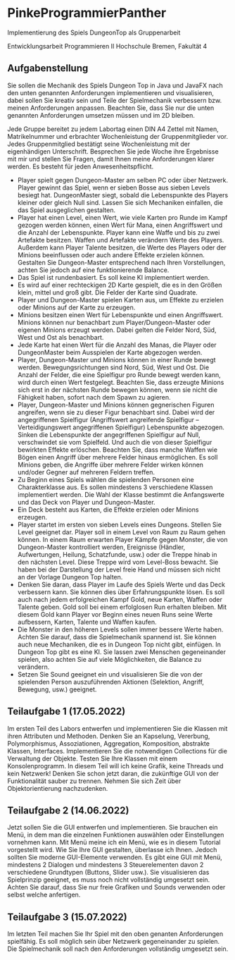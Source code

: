 # PinkeProgrammierPanther

Implementierung des Spiels DungeonTop als Gruppenarbeit

Entwicklungsarbeit Programmieren II
Hochschule Bremen, Fakultät 4

## Aufgabenstellung

Sie sollen die Mechanik des Spiels Dungeon Top in Java und JavaFX nach den unten
genannten Anforderungen implementieren und visualisieren, dabei sollen Sie kreativ sein
und Teile der Spielmechanik verbessern bzw. meinen Anforderungen anpassen. Beachten
Sie, dass Sie nur die unten genannten Anforderungen umsetzen müssen und im 2D
bleiben.

Jede Gruppe bereitet zu jedem Labortag einen DIN A4 Zettel mit Namen, Matrikelnummer
und erbrachter Wochenleistung der Gruppenmitglieder vor. Jedes Gruppenmitglied
bestätigt seine Wochenleistung mit der eigenhändigen Unterschrift. Besprechen Sie jede
Woche ihre Ergebnisse mit mir und stellen Sie Fragen, damit Ihnen meine Anforderungen
klarer werden. Es besteht für jeden Anwesenheitspflicht.

- Player spielt gegen Dungeon-Master am selben PC oder über Netzwerk. Player
  gewinnt das Spiel, wenn er sieben Bosse aus sieben Levels besiegt hat. DungeonMaster siegt, sobald die Lebenspunkte
  des Players kleiner oder gleich Null sind.
  Lassen Sie sich Mechaniken einfallen, die das Spiel ausgeglichen gestalten.
- Player hat einen Level, einen Wert, wie viele Karten pro Runde im Kampf gezogen
  werden können, einen Wert für Mana, einen Angriffswert und die Anzahl der
  Lebenspunkte. Player kann eine Waffe und bis zu zwei Artefakte besitzen. Waffen
  und Artefakte verändern Werte des Players. Außerdem kann Player Talente
  besitzen, die Werte des Players oder der Minions beeinflussen oder auch andere
  Effekte erzielen können. Gestalten Sie Dungeon-Master entsprechend nach Ihren
  Vorstellungen, achten Sie jedoch auf eine funktionierende Balance.
- Das Spiel ist rundenbasiert. Es soll keine KI implementiert werden.
- Es wird auf einer rechteckigen 2D Karte gespielt, die es in den Größen klein, mittel
  und groß gibt. Die Felder der Karte sind Quadrate.
- Player und Dungeon-Master spielen Karten aus, um Effekte zu erzielen oder
  Minions auf der Karte zu erzeugen.
- Minions besitzen einen Wert für Lebenspunkte und einen Angriffswert. Minions
  können nur benachbart zum Player/Dungeon-Master oder eigenen Minions erzeugt
  werden. Dabei gelten die Felder Nord, Süd, West und Ost als benachbart.
- Jede Karte hat einen Wert für die Anzahl des Manas, die Player oder DungeonMaster beim Ausspielen der Karte abgezogen
  werden.
- Player, Dungeon-Master und Minions können in einer Runde bewegt werden.
  Bewegungsrichtungen sind Nord, Süd, West und Ost. Die Anzahl der Felder, die
  eine Spielfigur pro Runde bewegt werden kann, wird durch einen Wert festgelegt.
  Beachten Sie, dass erzeugte Minions sich erst in der nächsten Runde bewegen
  können, wenn sie nicht die Fähigkeit haben, sofort nach dem Spawn zu agieren.
- Player, Dungeon-Master und Minions können gegnerischen Figuren angreifen,
  wenn sie zu dieser Figur benachbart sind. Dabei wird der angegriffenen Spielfigur
  (Angriffswert angreifende Spielfigur – Verteidigungswert angegriffenen Spielfigur)
  Lebenspunkte abgezogen. Sinken die Lebenspunkte der angegriffenen Spielfigur
  auf Null, verschwindet sie vom Spielfeld. Und auch die von dieser Spielfigur
  bewirkten Effekte erlöschen. Beachten Sie, dass manche Waffen wie Bögen einen
  Angriff über mehrere Felder hinaus ermöglichen. Es soll Minions geben, die Angriffe
  über mehrere Felder wirken können und/oder Gegner auf mehreren Feldern treffen.
- Zu Beginn eines Spiels wählen die spielenden Personen eine Charakterklasse aus.
  Es sollen mindestens 3 verschiedene Klassen implementiert werden. Die Wahl der
  Klasse bestimmt die Anfangswerte und das Deck von Player und Dungeon-Master.
- Ein Deck besteht aus Karten, die Effekte erzielen oder Minions erzeugen.
- Player startet im ersten von sieben Levels eines Dungeons. Stellen Sie Level
  geeignet dar. Player soll in einem Level von Raum zu Raum gehen können. In
  einem Raum erwarten Player Kämpfe gegen Monster, die von Dungeon-Master
  kontrolliert werden, Ereignisse (Händler, Aufwertungen, Heilung, Schatzfunde, usw.)
  oder die Treppe hinab in den nächsten Level. Diese Treppe wird vom Level-Boss
  bewacht. Sie haben bei der Darstellung der Level freie Hand und müssen sich nicht
  an der Vorlage Dungeon Top halten.
- Denken Sie daran, dass Player im Laufe des Spiels Werte und das Deck
  verbessern kann. Sie können dies über Erfahrungspunkte lösen. Es soll auch nach
  jedem erfolgreichen Kampf Gold, neue Karten, Waffen oder Talente geben. Gold
  soll bei einem erfolglosen Run erhalten bleiben. Mit diesem Gold kann Player vor
  Beginn eines neuen Runs seine Werte aufbessern, Karten, Talente und Waffen
  kaufen.
- Die Monster in den höheren Levels sollen immer bessere Werte haben. Achten Sie
  darauf, dass die Spielmechanik spannend ist. Sie können auch neue Mechaniken,
  die es in Dungeon Top nicht gibt, einfügen. In Dungeon Top gibt es eine KI. Sie
  lassen zwei Menschen gegeneinander spielen, also achten Sie auf viele
  Möglichkeiten, die Balance zu verändern.
- Setzen Sie Sound geeignet ein und visualisieren Sie die von der spielenden Person
  auszuführenden Aktionen (Selektion, Angriff, Bewegung, usw.) geeignet.

## Teilaufgabe 1 (17.05.2022)

Im ersten Teil des Labors entwerfen und implementieren Sie die Klassen mit ihren
Attributen und Methoden. Denken Sie an Kapselung, Vererbung, Polymorphismus,
Assoziationen, Aggregation, Komposition, abstrakte Klassen, Interfaces. Implementieren
Sie die notwendigen Collections für die Verwaltung der Objekte. Testen Sie Ihre Klassen
mit einem Konsolenprogramm. In diesem Teil will ich keine Grafik, keine Threads und kein
Netzwerk! Denken Sie schon jetzt daran, die zukünftige GUI von der Funktionalität sauber
zu trennen. Nehmen Sie sich Zeit über Objektorientierung nachzudenken.

## Teilaufgabe 2 (14.06.2022)

Jetzt sollen Sie die GUI entwerfen und implementieren. Sie brauchen ein Menü, in dem
man die einzelnen Funktionen auswählen oder Einstellungen vornehmen kann. Mit Menü
meine ich ein Menü, wie es in diesem Tutorial vorgestellt wird. Wie Sie Ihre GUI gestalten,
überlasse ich Ihnen. Jedoch sollten Sie moderne GUI-Elemente verwenden. Es gibt eine
GUI mit Menü, mindestens 2 Dialogen und mindestens 3 Steuerelementen davon 2
verschiedene Grundtypen (Buttons, Slider usw.). Sie visualisieren das Spielprinzip
geeignet, es muss noch nicht vollständig umgesetzt sein. Achten Sie darauf, dass Sie nur
freie Grafiken und Sounds verwenden oder selbst welche anfertigen.

## Teilaufgabe 3 (15.07.2022)

Im letzten Teil machen Sie Ihr Spiel mit den oben genanten Anforderungen spielfähig. Es
soll möglich sein über Netzwerk gegeneinander zu spielen. Die Spielmechanik soll nach
den Anforderungen vollständig umgesetzt sein.
